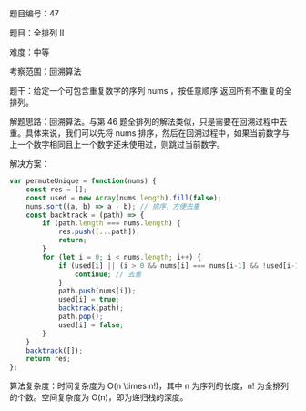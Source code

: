 题目编号：47

题目：全排列 II

难度：中等

考察范围：回溯算法

题干：给定一个可包含重复数字的序列 nums ，按任意顺序 返回所有不重复的全排列。

解题思路：回溯算法。与第 46 题全排列的解法类似，只是需要在回溯过程中去重。具体来说，我们可以先将 nums 排序，然后在回溯过程中，如果当前数字与上一个数字相同且上一个数字还未使用过，则跳过当前数字。

解决方案：

```javascript
var permuteUnique = function(nums) {
    const res = [];
    const used = new Array(nums.length).fill(false);
    nums.sort((a, b) => a - b); // 排序，方便去重
    const backtrack = (path) => {
        if (path.length === nums.length) {
            res.push([...path]);
            return;
        }
        for (let i = 0; i < nums.length; i++) {
            if (used[i] || (i > 0 && nums[i] === nums[i-1] && !used[i-1])) {
                continue; // 去重
            }
            path.push(nums[i]);
            used[i] = true;
            backtrack(path);
            path.pop();
            used[i] = false;
        }
    }
    backtrack([]);
    return res;
};
```

算法复杂度：时间复杂度为 O(n \times n!)，其中 n 为序列的长度，n! 为全排列的个数。空间复杂度为 O(n)，即为递归栈的深度。